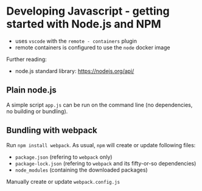 # Developing Javascript - getting started with Node.js and NPM

- uses `vscode` with the `remote - containers` plugin
- remote containers is configured to use the `node` docker image

Further reading:
- node.js standard library: https://nodejs.org/api/

## Plain node.js

A simple script `app.js` can be run on the command line (no dependencies, no building or bundling).

## Bundling with webpack

Run `npm install webpack`. As usual, `npm` will create or update following files:
- `package.json` (refering to `webpack` only)
- `package-lock.json` (refering to `webpack` and its fifty-or-so dependencies)
- `node_modules` (containing the downloaded packages)

Manually create or update `webpack.config.js`
